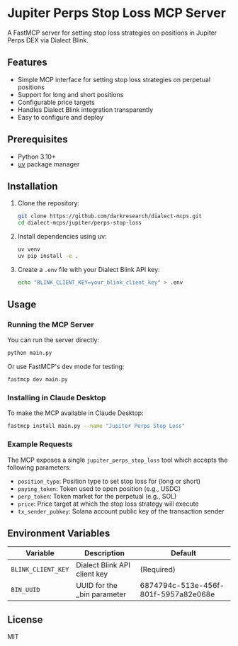 # Jupiter Perps Stop Loss MCP Server

A FastMCP server for setting stop loss strategies on positions in Jupiter Perps DEX via Dialect Blink.

## Features

- Simple MCP interface for setting stop loss strategies on perpetual positions
- Support for long and short positions
- Configurable price targets
- Handles Dialect Blink integration transparently
- Easy to configure and deploy

## Prerequisites

- Python 3.10+
- [uv](https://github.com/astral-sh/uv) package manager

## Installation

1. Clone the repository:
   ```bash
   git clone https://github.com/darkresearch/dialect-mcps.git
   cd dialect-mcps/jupiter/perps-stop-loss
   ```

2. Install dependencies using uv:
   ```bash
   uv venv
   uv pip install -e .
   ```

3. Create a `.env` file with your Dialect Blink API key:
   ```bash
   echo "BLINK_CLIENT_KEY=your_blink_client_key" > .env
   ```

## Usage

### Running the MCP Server

You can run the server directly:

```bash
python main.py
```

Or use FastMCP's dev mode for testing:

```bash
fastmcp dev main.py
```

### Installing in Claude Desktop

To make the MCP available in Claude Desktop:

```bash
fastmcp install main.py --name "Jupiter Perps Stop Loss"
```

### Example Requests

The MCP exposes a single `jupiter_perps_stop_loss` tool which accepts the following parameters:

- `position_type`: Position type to set stop loss for (long or short)
- `paying_token`: Token used to open position (e.g., USDC)
- `perp_token`: Token market for the perpetual (e.g., SOL)
- `price`: Price target at which the stop loss strategy will execute
- `tx_sender_pubkey`: Solana account public key of the transaction sender

## Environment Variables

| Variable | Description | Default |
|----------|-------------|---------|
| `BLINK_CLIENT_KEY` | Dialect Blink API client key | (Required) |
| `BIN_UUID` | UUID for the _bin parameter | 6874794c-513e-456f-801f-5957a82e068e |

## License

MIT
